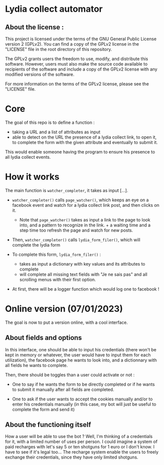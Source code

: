 # Lydia collect automator

## About the license : 

This project is licensed under the terms of the GNU General Public License version 2 (GPLv2). You can find a copy of the GPLv2 license in the "LICENSE" file in the root directory of this repository.

The GPLv2 grants users the freedom to use, modify, and distribute this software. However, users must also make the source code available to recipients of the software and include a copy of the GPLv2 license with any modified versions of the software.

For more information on the terms of the GPLv2 license, please see the "LICENSE" file.

# Core
The goal of this repo is to define a function : 

-  taking a URL and a list of attributes as input
-  able to detect on the URL the presence of a lydia collect link, to open it, to complete the form with the given attribute and eventually to submit it. 

This would enable someone having the program to ensure his presence to all lydia collect events. 

# How it works 

The main function is `watcher_completer`, it takes as input [...].

- `watcher_completer()` calls `page_watcher()`, which keeps an eye on a facebook event and watch for a lydia collect link post, and then clicks on it. 

    - Note that `page_watcher()` takes as input a link to the page to look into, and a pattern to recognize in the link. + a waiting time and a step time too refresh the page and watch for new posts. 

- Then, `watcher_completer()` calls `lydia_form_filer()`, which will complete the lydia form
- To complete this form, `lydia_form_filer()` : 
  - takes as input a dictionary with key values and its attributes to complete
  - will complete all missing text fields with "Je ne sais pas" and all scrolling menus with their first option.

- At first, there will be a logger function which would log one to facebook ! 

# Online version (07/01/2023)
The goal is now to put a version online, with a cool interface. 

## About fields and options
In this interface, one should be able to input his credentials (there won't be kept in memory or whatever, the user would have to input them for each utilization), the facebook page he wants to look into, and a dictionnary with all fields he wants to complete. 

Then, there should be toggles than a user could activate or not : 

- One to say if he wants the form to be directly completed or if he wants to submit it manually after all fields are completed. 

- One to ask if the user wants to accept the cookies manually and/or to enter his credentials manually (in this case, my bot will just be useful to complete the form and send it)

## About the functioning itself

How a user will be able to use the bot ? Well, I'm thinking of a credentials for it, with a limited number of uses per person. I could imagine a system of paid recharges with let's say 5 or ten shotguns for 1 euro or I don't know. I have to see if it's legal too... The recharge system enable the users to freely exchange their credentials, since they have only limited shotguns. 

